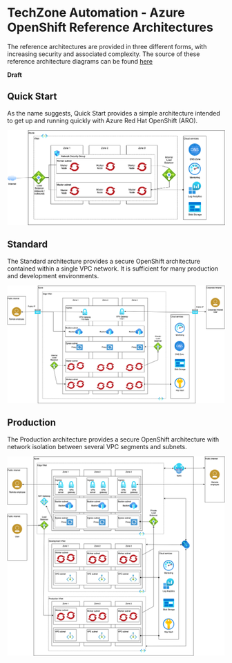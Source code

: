 # TechZone Automation - Azure OpenShift Reference Architectures

The reference architectures are provided in three different forms, with increasing security and associated complexity. The source of these reference architecture diagrams can be found [here](https://github.com/cloud-native-toolkit/automation-solutions/blob/main/architectures/azure-ref-arch.drawio)

**Draft**

## Quick Start

As the name suggests, Quick Start provides a simple architecture intended to get up and running quickly with Azure Red Hat OpenShift (ARO).

![Quick Start](azure-ref-arch-quickstart.png)

## Standard

The Standard architecture provides a secure OpenShift architecture contained within a single VPC network. It is sufficient for many production and development environments.

![Standard](azure-ref-arch-standard.png)

## Production

The Production architecture provides a secure OpenShift architecture with network isolation between several VPC segments and subnets.

![Production](azure-ref-arch-production.png)

